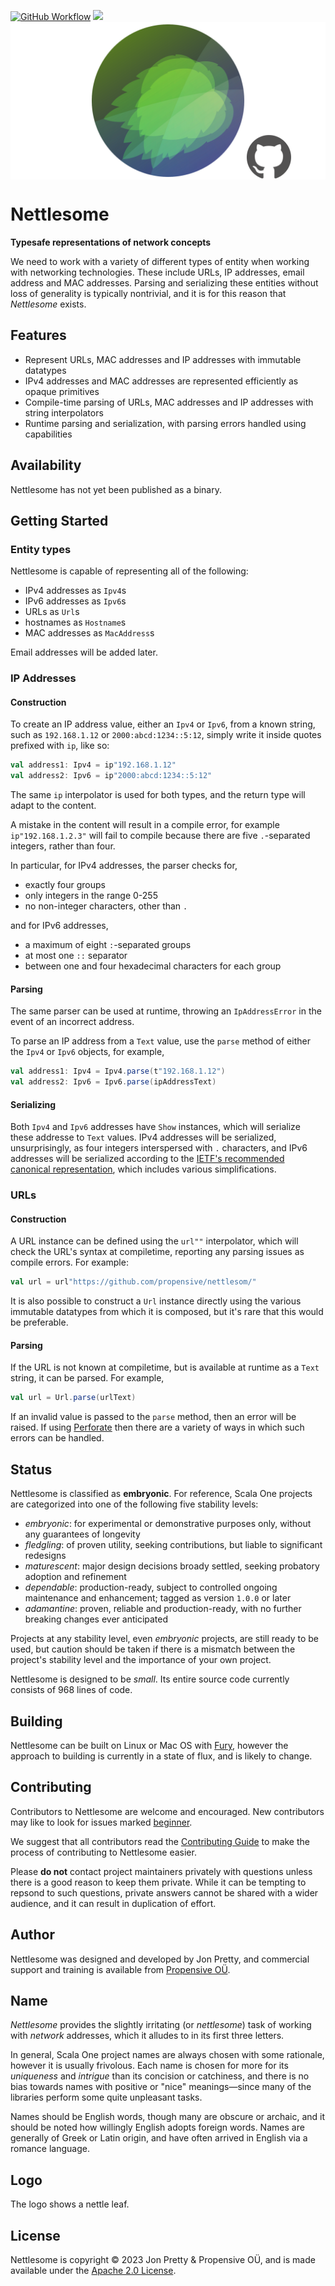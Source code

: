 [<img alt="GitHub Workflow" src="https://img.shields.io/github/actions/workflow/status/propensive/nettlesome/main.yml?style=for-the-badge" height="24">](https://github.com/propensive/nettlesome/actions)
[<img src="https://img.shields.io/discord/633198088311537684?color=8899f7&label=DISCORD&style=for-the-badge" height="24">](https://discord.gg/7b6mpF6Qcf)
<img src="/doc/images/github.png" valign="middle">

# Nettlesome

__Typesafe representations of network concepts__

We need to work with a variety of different types of entity when working with
networking technologies. These include URLs, IP addresses, email address and
MAC addresses. Parsing and serializing these entities without loss of
generality is typically nontrivial, and it is for this reason that _Nettlesome_
exists.

## Features

- Represent URLs, MAC addresses and IP addresses with immutable datatypes
- IPv4 addresses and MAC addresses are represented efficiently as opaque primitives
- Compile-time parsing of URLs, MAC addresses and IP addresses with string interpolators
- Runtime parsing and serialization, with parsing errors handled using capabilities


## Availability

Nettlesome has not yet been published as a binary.

## Getting Started

### Entity types

Nettlesome is capable of representing all of the following:
- IPv4 addresses as `Ipv4`s
- IPv6 addresses as `Ipv6`s
- URLs as `Url`s
- hostnames as `Hostname`s
- MAC addresses as `MacAddress`s

Email addresses will be added later.

### IP Addresses

#### Construction

To create an IP address value, either an `Ipv4` or `Ipv6`, from a known string, such as `192.168.1.12`
or `2000:abcd:1234::5:12`, simply write it inside quotes prefixed with `ip`, like so:
```scala
val address1: Ipv4 = ip"192.168.1.12"
val address2: Ipv6 = ip"2000:abcd:1234::5:12"
```

The same `ip` interpolator is used for both types, and the return type will adapt to the content.

A mistake in the content will result in a compile error, for example `ip"192.168.1.2.3"` will fail to
compile because there are five `.`-separated integers, rather than four.

In particular, for IPv4 addresses, the parser checks for,
 - exactly four groups
 - only integers in the range 0-255
 - no non-integer characters, other than `.`

and for IPv6 addresses,
 - a maximum of eight `:`-separated groups
 - at most one `::` separator
 - between one and four hexadecimal characters for each group

#### Parsing

The same parser can be used at runtime, throwing an `IpAddressError` in the event of an incorrect address.

To parse an IP address from a `Text` value, use the `parse` method of either the `Ipv4` or `Ipv6` objects,
for example,
```scala
val address1: Ipv4 = Ipv4.parse(t"192.168.1.12")
val address2: Ipv6 = Ipv6.parse(ipAddressText)
```

#### Serializing

Both `Ipv4` and `Ipv6` addresses have `Show` instances, which will serialize
these addresse to `Text` values.  IPv4 addresses will be serialized,
unsurprisingly, as four integers interspersed with `.` characters, and IPv6
addresses will be serialized according to the
[IETF's recommended canonical representation](https://datatracker.ietf.org/doc/html/rfc5952),
which includes various simplifications.

### URLs

#### Construction

A URL instance can be defined using the `url""` interpolator, which will check
the URL's syntax at compiletime, reporting any parsing issues as compile errors. For example:
```scala
val url = url"https://github.com/propensive/nettlesom/"
```

It is also possible to construct a `Url` instance directly using the various
immutable datatypes from which it is composed, but it's rare that this would be
preferable.

#### Parsing

If the URL is not known at compiletime, but is available at runtime as a `Text`
string, it can be parsed. For example,
```scala
val url = Url.parse(urlText)
```

If an invalid value is passed to the `parse` method, then an error will be
raised. If using [Perforate](https://github.com/propensive/perforate/) then
there are a variety of ways in which such errors can be handled.




## Status

Nettlesome is classified as __embryonic__. For reference, Scala One projects are
categorized into one of the following five stability levels:

- _embryonic_: for experimental or demonstrative purposes only, without any guarantees of longevity
- _fledgling_: of proven utility, seeking contributions, but liable to significant redesigns
- _maturescent_: major design decisions broady settled, seeking probatory adoption and refinement
- _dependable_: production-ready, subject to controlled ongoing maintenance and enhancement; tagged as version `1.0.0` or later
- _adamantine_: proven, reliable and production-ready, with no further breaking changes ever anticipated

Projects at any stability level, even _embryonic_ projects, are still ready to
be used, but caution should be taken if there is a mismatch between the
project's stability level and the importance of your own project.

Nettlesome is designed to be _small_. Its entire source code currently consists
of 968 lines of code.

## Building

Nettlesome can be built on Linux or Mac OS with [Fury](/propensive/fury), however
the approach to building is currently in a state of flux, and is likely to
change.

## Contributing

Contributors to Nettlesome are welcome and encouraged. New contributors may like to look for issues marked
<a href="https://github.com/propensive/nettlesome/labels/beginner">beginner</a>.

We suggest that all contributors read the [Contributing Guide](/contributing.md) to make the process of
contributing to Nettlesome easier.

Please __do not__ contact project maintainers privately with questions unless
there is a good reason to keep them private. While it can be tempting to
repsond to such questions, private answers cannot be shared with a wider
audience, and it can result in duplication of effort.

## Author

Nettlesome was designed and developed by Jon Pretty, and commercial support and training is available from
[Propensive O&Uuml;](https://propensive.com/).



## Name

_Nettlesome_ provides the slightly irritating (or _nettlesome_) task of working with _network_ addresses,
which it alludes to in its first three letters.

In general, Scala One project names are always chosen with some rationale, however it is usually
frivolous. Each name is chosen for more for its _uniqueness_ and _intrigue_ than its concision or
catchiness, and there is no bias towards names with positive or "nice" meanings—since many of the
libraries perform some quite unpleasant tasks.

Names should be English words, though many are obscure or archaic, and it should be noted how
willingly English adopts foreign words. Names are generally of Greek or Latin origin, and have
often arrived in English via a romance language.

## Logo

The logo shows a nettle leaf.

## License

Nettlesome is copyright &copy; 2023 Jon Pretty & Propensive O&Uuml;, and is made available under the
[Apache 2.0 License](/license.md).
